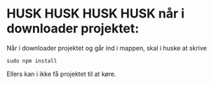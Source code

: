 # HUSK HUSK HUSK HUSK når i downloader projektet:
Når i downloader projektet og går ind i mappen, skal i huske at skrive 
```shell
sudo npm install
```

Ellers kan i ikke få projektet til at køre. 